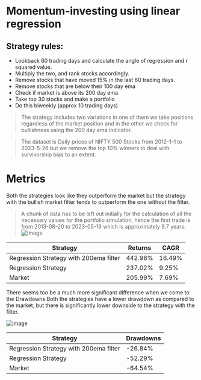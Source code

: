 # Momentum-investing using linear regression


## Strategy rules:
* Lookback 60 trading days and calculate the angle of regression and r squared value.
* Multiply the two, and rank stocks accordingly.
* Remove stocks that have moved 15% in the last 60 trading days.
* Remove stocks that are below their 100 day ema
* Check if market is above its 200 day ema
* Take top 30 stocks and make a portfolio
* Do this biweekly (approx 10 trading days)

> The strategy includes two variations in one of them we take positions regardless of the market position and in the other we check for bullishness using the 200 day ema indicator.

> The dataset is Daily prices of NIFTY 500 Stocks from 2012-1-1 to 2023-5-26 but we remove the top 10% winners to deal with survivorship bias to an extent.



# Metrics 

Both the strategies look like they outperform the market but the strategy with the bullish market filter tends to outperform the one without the filter.
>A chunk of data has to be left out initially for the calculation of all the necessary values for the portfolio simulation, hence the first trade is from 2013-08-20 to 2023-05-19 which is approximately 9.7 years.
![image](https://github.com/sohum-25/Momentum-investing/assets/37628069/957b7b1d-2ec5-4ff4-9a53-80e2df3719fd)

| Strategy          | Returns | CAGR |
|-------------------|-----------|------| 
| Regression Strategy with 200ema filter  | 442.98% | 16.49%|
| Regression Strategy          | 237.02% | 9.25% |
| Market            | 205.99% | 7.69% |

There seems too be a much more significant difference when we come to the Drawdowns
Both the strategies have a lower drawdown as compared to the market, but there is significantly lower downside to the strategy with the filter.

![image](https://github.com/sohum-25/Momentum-investing/assets/37628069/d1b58b50-3d7f-49b0-98a6-f18369881581)



| Strategy          | Drawdowns |
|-------------------|-----------|
| Regression Strategy with 200ema filter  | -26.84% |
| Regression Strategy          | -52.29% |
| Market            | -64.54% |


